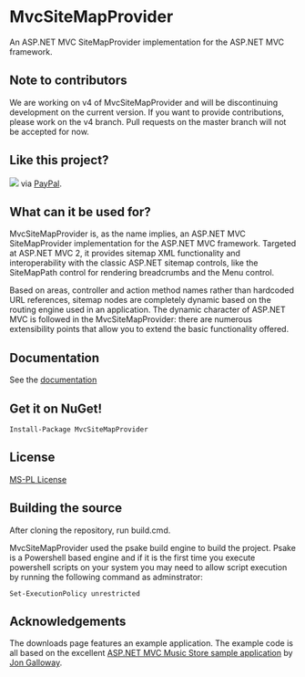 # MvcSiteMapProvider
An ASP.NET MVC SiteMapProvider implementation for the ASP.NET MVC framework.

## Note to contributors
We are working on v4 of MvcSiteMapProvider and will be discontinuing development on the current version. If you want to provide contributions, please work on the v4 branch. Pull requests on the master branch will not be accepted for now.

## Like this project?
[<img src="https://www.paypal.com/en_US/i/btn/btn_donate_SM.gif">](https://www.paypal.com/cgi-bin/webscr?cmd=_s-xclick&hosted_button_id=C8GLSG8E33NA4) via [PayPal](https://www.paypal.com/cgi-bin/webscr?cmd=_s-xclick&hosted_button_id=C8GLSG8E33NA4).

## What can it be used for?
MvcSiteMapProvider is, as the name implies, an ASP.NET MVC SiteMapProvider implementation for the ASP.NET MVC framework. Targeted at ASP.NET MVC 2, it provides sitemap XML functionality and interoperability with the classic ASP.NET sitemap controls, like the SiteMapPath control for rendering breadcrumbs and the Menu control.

Based on areas, controller and action method names rather than hardcoded URL references, sitemap nodes are completely dynamic based on the routing engine used in an application. The dynamic character of ASP.NET MVC is followed in the MvcSiteMapProvider: there are numerous extensibility points that allow you to extend the basic functionality offered.

## Documentation
See the [documentation](https://github.com/maartenba/MvcSiteMapProvider/wiki)

## Get it on NuGet!

    Install-Package MvcSiteMapProvider
	
## License
[MS-PL License](https://github.com/maartenba/MvcSiteMapProvider/blob/master/LICENSE.md)

## Building the source
After cloning the repository, run build.cmd.

MvcSiteMapProvider used the psake build engine to build the project. Psake is a Powershell based engine and if it is the first time you execute powershell scripts on your system you may need to allow script execution by running the following command as adminstrator:

    Set-ExecutionPolicy unrestricted

## Acknowledgements
The downloads page features an example application. The example code is all based on the excellent [ASP.NET MVC Music Store sample application](http://www.asp.net/mvc/videos/mvc-2/music-store/mvc-music-store-part-1-intro,-tools,-and-project-structure) by [Jon Galloway](http://weblogs.asp.net/jgalloway/).
